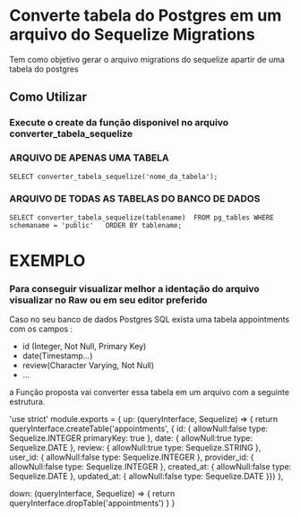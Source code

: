 # Converte tabela do Postgres em um arquivo do Sequelize Migrations
Tem como objetivo gerar o arquivo migrations do sequelize apartir de uma tabela do postgres


## Como Utilizar

### Execute o create da função disponivel no arquivo converter_tabela_sequelize
### ARQUIVO DE APENAS UMA TABELA
`SELECT converter_tabela_sequelize('nome_da_tabela'); `

### ARQUIVO DE TODAS AS TABELAS DO BANCO DE DADOS 
 `SELECT converter_tabela_sequelize(tablename) 
  FROM pg_tables
  WHERE schemaname = 'public'  
  ORDER BY tablename; `


# EXEMPLO
### Para conseguir visualizar melhor a identação do arquivo visualizar no Raw ou em seu editor preferido
Caso no seu banco de dados Postgres SQL exista uma tabela appointments com os campos :
- id (Integer, Not Null, Primary Key)
- date(Timestamp...)
- review(Character Varying, Not Null)
- ...

a Função proposta vai converter essa tabela em um arquivo com a seguinte estrutura.

'use strict'
module.exports = {
	up: (queryInterface, Sequelize) => {
    return queryInterface.createTable('appointments', {
    id: {
       	allowNull:false
        type: Sequelize.INTEGER
       	primaryKey: true
    },
        date: {
       	allowNull:true
        type: Sequelize.DATE
	    },
        review: {
	       allowNull:true
        type: Sequelize.STRING
    },
        user_id: {
	       allowNull:false
        type: Sequelize.INTEGER
    },
        provider_id: {
	       allowNull:false
        type: Sequelize.INTEGER
    },
        created_at: {
	       allowNull:false
        type: Sequelize.DATE
    },
        updated_at: {
	       allowNull:false
        type: Sequelize.DATE
    }})
  },

  down: (queryInterface, Sequelize) => {
    return queryInterface.dropTable('appointments')
  }
}
